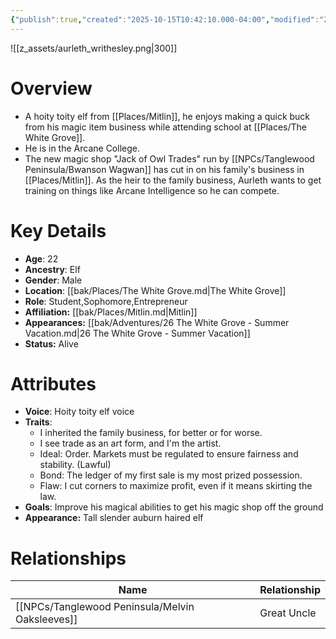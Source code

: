 ```yaml
---
{"publish":true,"created":"2025-10-15T10:42:10.000-04:00","modified":"2025-10-17T10:23:10.251-04:00","cssclasses":""}
---
```


![[z_assets/aurleth_writhesley.png|300]]

# Overview
- A hoity toity elf from [[Places/Mitlin]], he enjoys making a quick buck from his magic item business while attending school at [[Places/The White Grove]].
- He is in the Arcane College.
- The new magic shop "Jack of Owl Trades" run by [[NPCs/Tanglewood Peninsula/Bwanson Wagwan]] has cut in on his family's business in [[Places/Mitlin]]. As the heir to the family business, Aurleth wants to get training on things like Arcane Intelligence so he can compete.

# Key Details
- **Age**: 22
- **Ancestry**: Elf
- **Gender**: Male
- **Location**: [[bak/Places/The White Grove.md\|The White Grove]]
- **Role**: Student,Sophomore,Entrepreneur
- **Affiliation:** [[bak/Places/Mitlin.md\|Mitlin]]
- **Appearances:** [[bak/Adventures/26 The White Grove - Summer Vacation.md\|26 The White Grove - Summer Vacation]]
- **Status:** Alive

# Attributes
- **Voice**: Hoity toity elf voice
- **Traits**: 
	- I inherited the family business, for better or for worse.
	- I see trade as an art form, and I'm the artist.
	- Ideal: Order. Markets must be regulated to ensure fairness and stability. (Lawful)
	- Bond: The ledger of my first sale is my most prized possession.
	- Flaw: I cut corners to maximize profit, even if it means skirting the law.
- **Goals**: Improve his magical abilities to get his magic shop off the ground
- **Appearance:** Tall slender auburn haired elf

# Relationships

| Name                  | Relationship |
| --------------------- | ------------ |
| [[NPCs/Tanglewood Peninsula/Melvin Oaksleeves]] | Great Uncle  |

